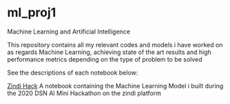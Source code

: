 # ml_proj1
Machine Learning and Artificial Intelligence

This repository contains all my relevant codes and models i have worked on as regards Machine Learning, achieving state of the art results and high performance metrics depending on the type of problem to be solved

See the descriptions of each  notebook below:


[Zindi Hack](https://github.com/E-wave112/ml_proj1/blob/master/DSNZINDI.ipynb) A notebook containing the Machine Learning Model i built during the  2020 DSN AI Mini Hackathon on the zindi platform


